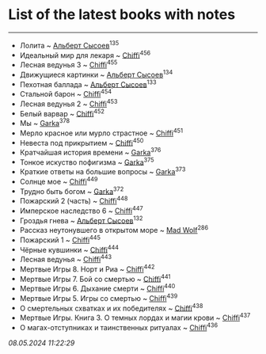 # List of the latest books with notes
---

* Лолита ~ [Альберт Сысоев](users/474/47446642-vkontakte)<sup>135</sup>
* Идеальный мир для лекаря ~ [Chiffi](users/105/105831994080785626680-google)<sup>456</sup>
* Лесная ведунья 3 ~ [Chiffi](users/105/105831994080785626680-google)<sup>455</sup>
* Движущиеся картинки ~ [Альберт Сысоев](users/474/47446642-vkontakte)<sup>134</sup>
* Пехотная баллада ~ [Альберт Сысоев](users/474/47446642-vkontakte)<sup>133</sup>
* Стальной барон ~ [Chiffi](users/105/105831994080785626680-google)<sup>454</sup>
* Лесная ведунья 2 ~ [Chiffi](users/105/105831994080785626680-google)<sup>453</sup>
* Белый варвар ~ [Chiffi](users/105/105831994080785626680-google)<sup>452</sup>
* Мы ~ [Garka](users/115/115753719718250012620-google)<sup>378</sup>
* Мерло красное или мурло страстное ~ [Chiffi](users/105/105831994080785626680-google)<sup>451</sup>
* Невеста под прикрытием ~ [Chiffi](users/105/105831994080785626680-google)<sup>450</sup>
* Кратчайшая история времени ~ [Garka](users/115/115753719718250012620-google)<sup>376</sup>
* Тонкое искуство пофигизма ~ [Garka](users/115/115753719718250012620-google)<sup>375</sup>
* Краткие ответы на большие вопросы ~ [Garka](users/115/115753719718250012620-google)<sup>373</sup>
* Солнце мое ~ [Chiffi](users/105/105831994080785626680-google)<sup>449</sup>
* Трудно быть богом ~ [Garka](users/115/115753719718250012620-google)<sup>372</sup>
* Пожарский 2 (часть) ~ [Chiffi](users/105/105831994080785626680-google)<sup>448</sup>
* Имперское наследство 6 ~ [Chiffi](users/105/105831994080785626680-google)<sup>447</sup>
* Гроздья гнева ~ [Альберт Сысоев](users/474/47446642-vkontakte)<sup>132</sup>
* Рассказ неутонувшего в открытом море ~ [Mad Wolf](users/947/94738840-vkontakte)<sup>286</sup>
* Пожарский 1 ~ [Chiffi](users/105/105831994080785626680-google)<sup>445</sup>
* Чёрные кувшинки ~ [Chiffi](users/105/105831994080785626680-google)<sup>444</sup>
* Лесная ведунья ~ [Chiffi](users/105/105831994080785626680-google)<sup>443</sup>
* Мертвые Игры 8. Норт и Риа ~ [Chiffi](users/105/105831994080785626680-google)<sup>442</sup>
* Мертвые Игры 7. Бой со смертью ~ [Chiffi](users/105/105831994080785626680-google)<sup>441</sup>
* Мертвые Игры 6. Дыхание смерти ~ [Chiffi](users/105/105831994080785626680-google)<sup>440</sup>
* Мертвые Игры 5. Игры со смертью ~ [Chiffi](users/105/105831994080785626680-google)<sup>439</sup>
* О смертельных схватках и их победителях ~ [Chiffi](users/105/105831994080785626680-google)<sup>438</sup>
* Мертвые Игры. Книга 3. О темных лордах и магии крови ~ [Chiffi](users/105/105831994080785626680-google)<sup>437</sup>
* О магах-отступниках и таинственных ритуалах ~ [Chiffi](users/105/105831994080785626680-google)<sup>436</sup>


_08.05.2024 11:22:29_
